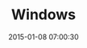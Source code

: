 ---
layout: post
title:  "Windows"
number: "8"
date:   2015-01-08 07:00:30
large-image: "https://farm8.staticflickr.com/7502/16229232722_4bf5d0830e_k.jpg"
---